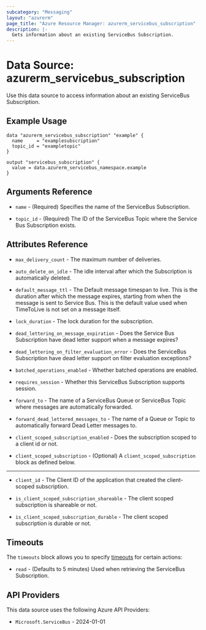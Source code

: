 ```yaml
---
subcategory: "Messaging"
layout: "azurerm"
page_title: "Azure Resource Manager: azurerm_servicebus_subscription"
description: |-
  Gets information about an existing ServiceBus Subscription.
---
```


# Data Source: azurerm_servicebus_subscription

Use this data source to access information about an existing ServiceBus Subscription.

## Example Usage

```hcl
data "azurerm_servicebus_subscription" "example" {
  name     = "examplesubscription"
  topic_id = "exampletopic"
}

output "servicebus_subscription" {
  value = data.azurerm_servicebus_namespace.example
}
```

## Arguments Reference

* `name` - (Required) Specifies the name of the ServiceBus Subscription.

* `topic_id` - (Required) The ID of the ServiceBus Topic where the Service Bus Subscription exists.

## Attributes Reference

* `max_delivery_count` - The maximum number of deliveries.

* `auto_delete_on_idle` - The idle interval after which the Subscription is automatically deleted.

* `default_message_ttl` - The Default message timespan to live. This is the duration after which the message expires, starting from when the message is sent to Service Bus. This is the default value used when TimeToLive is not set on a message itself.

* `lock_duration` - The lock duration for the subscription.

* `dead_lettering_on_message_expiration` - Does the Service Bus Subscription have dead letter support when a message expires?

* `dead_lettering_on_filter_evaluation_error` - Does the ServiceBus Subscription have dead letter support on filter evaluation exceptions?

* `batched_operations_enabled` - Whether batched operations are enabled.

* `requires_session` - Whether this ServiceBus Subscription supports session.

* `forward_to` - The name of a ServiceBus Queue or ServiceBus Topic where messages are automatically forwarded.

* `forward_dead_lettered_messages_to` - The name of a Queue or Topic to automatically forward Dead Letter messages to.

* `client_scoped_subscription_enabled` - Does the subscription scoped to a client id or not.

* `client_scoped_subscription` - (Optional)  A `client_scoped_subscription` block as defined below.

---

* `client_id` - The Client ID of the application that created the client-scoped subscription.

* `is_client_scoped_subscription_shareable` - The client scoped subscription is shareable or not.

* `is_client_scoped_subscription_durable` - The client scoped subscription is durable or not.

## Timeouts

The `timeouts` block allows you to specify [timeouts](https://developer.hashicorp.com/terraform/language/resources/configure#define-operation-timeouts) for certain actions:

* `read` - (Defaults to 5 minutes) Used when retrieving the ServiceBus Subscription.

## API Providers
<!-- This section is generated, changes will be overwritten -->
This data source uses the following Azure API Providers:

* `Microsoft.ServiceBus` - 2024-01-01
